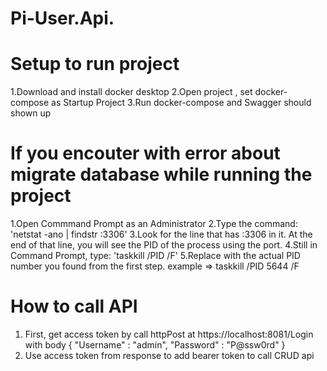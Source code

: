 # Pi-User.Api.

# Setup to run project

1.Download and install docker desktop
2.Open project , set docker-compose as Startup Project
3.Run docker-compose and Swagger should shown up


# If you encouter with error about migrate database while running the project

1.Open Commmand Prompt as an Administrator
2.Type the command: 'netstat -ano | findstr :3306'
3.Look for the line that has :3306 in it. At the end of that line, you will see the PID of the process using the port.
4.Still in Command Prompt, type: 'taskkill /PID <PID> /F'
5.Replace <PID> with the actual PID number you found from the first step. example => taskkill /PID 5644 /F

# How to call API

1. First, get access token by call httpPost at https://localhost:8081/Login with body
{
    "Username" : "admin",
    "Password" : "P@ssw0rd"
}
2. Use access token from response to add bearer token to call CRUD api